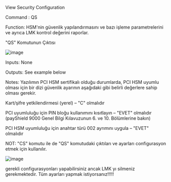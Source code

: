 View Security Configuration

Command : QS

Function: HSM'nin güvenlik yapılandırmasını ve bazı işleme parametrelerini ve ayrıca LMK kontrol değerini raporlar.

"QS" Komutunun Çıktısı

![image](https://user-images.githubusercontent.com/77227227/195853940-849b7a9c-9964-435f-b67e-84610756461b.png)

Inputs: None

Outputs: See example below

Notes: Yazılımın PCI HSM sertifikalı olduğu durumlarda, PCI HSM uyumlu olması için bir dizi güvenlik ayarının aşağıdaki gibi belirli değerlere sahip olması gerekir.


Kart/şifre yetkilendirmesi (yerel) – "C" olmalıdır

PCI uyumluluğu için PIN bloğu kullanımını kısıtlayın – "EVET" olmalıdır (payShield 9000 Genel Bilgi Kılavuzunun 6. ve 10. Bölümlerine bakın)

PCI HSM uyumluluğu için anahtar türü 002 ayrımını uygula – "EVET" olmalıdır


NOT: "CS" komutu ile de "QS" komutudaki çıktıları ve ayarları configurasyon etmek için kullanılır.

![image](https://user-images.githubusercontent.com/77227227/195858484-8f9958a5-f863-4b8a-b013-72c4bbec05f4.png)

gerekli configurasyonları yapabilirsiniz ancak LMK yı silmeniz gerekmektedir. Tüm ayarları yapmak istiyorsanız!!!!!
